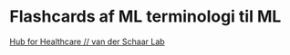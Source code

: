 # Flashcards af ML terminologi til ML
[Hub for Healthcare // van der Schaar Lab](https://www.vanderschaar-lab.com/hub-for-healthcare/)

<!-- #p0 #service -->

<!-- {BearID:0360F55B-5FE7-457C-823F-4863981868B8-79367-00000D4DFE4BD780} -->
